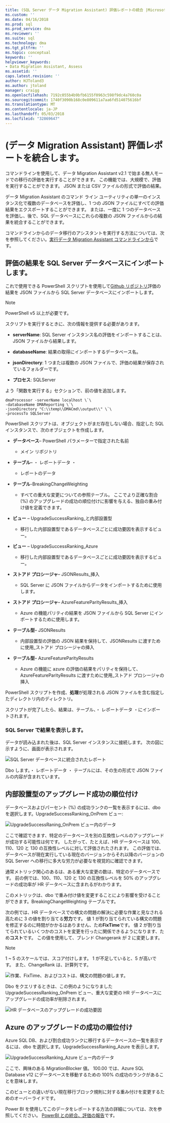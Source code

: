 ```yaml
---
title: (SQL Server データ Migration Assistant) 評価レポートの統合 |Microsoft ドキュメント
ms.custom: ''
ms.date: 04/16/2018
ms.prod: sql
ms.prod_service: dma
ms.reviewer: ''
ms.suite: sql
ms.technology: dma
ms.tgt_pltfrm: ''
ms.topic: conceptual
keywords: ''
helpviewer_keywords:
- Data Migration Assistant, Assess
ms.assetid: ''
caps.latest.revision: ''
author: HJToland3
ms.author: jtoland
manager: craigg
ms.openlocfilehash: 7192c055b4b9bfb6155f0963c598f9dc4a760c0a
ms.sourcegitcommit: 1740f3090b168c0e809611a7aa6fd514075616bf
ms.translationtype: MT
ms.contentlocale: ja-JP
ms.lasthandoff: 05/03/2018
ms.locfileid: "32869647"
---
```

# <a name="consolidate-assessment-reports-data-migration-assistant"></a>(データ Migration Assistant) 評価レポートを統合します。

コマンドラインを使用して、データ Migration Assistant v2.1 で始まる無人モードでの移行の評価を実行することができます。 この機能では、大規模で、評価を実行することができます。 JSON または CSV ファイルの形式で評価の結果。

データ Migration Assistant のコマンド ライン ユーティリティの単一のインスタンス化で複数のデータベースを評価し、1 つの JSON ファイルにすべての評価結果をエクスポートすることができます。 または、一度に 1 つのデータベースを評価し、後で、SQL データベースにこれらの複数の JSON ファイルからの結果を統合することができます。

コマンドラインからのデータ移行のアシスタントを実行する方法については、次を参照してください。[実行データ Migration Assistant コマンドラインから](../dma/dma-commandline.md)です。 


## <a name="import-assessment-results-into-a-sql-server-database"></a>評価の結果を SQL Server データベースにインポートします。

これで使用できる PowerShell スクリプトを使用して[Github リポジトリ](https://github.com/Microsoft/sql-server-samples/tree/master/samples/features/data-migration-assistant)評価の結果を JSON ファイルから SQL Server データベースにインポートします。

> [!NOTE]
> PowerShell v5 以上が必要です。

スクリプトを実行するときに、次の情報を提供する必要があります。 

- **serverName**: SQL Server インスタンス名の評価をインポートすることは、JSON ファイルから結果します。

- **databaseName**: 結果の取得にインポートするデータベース名。

- **jsonDirectory**: 1 つまたは複数の JSON ファイルで、評価の結果が保存されているフォルダーです。

- **プロセス**: SQLServer

よう「関数を実行する」セクションで、前の値を追加します。

```
dmaProcessor -serverName localhost \`\
-databaseName DMAReporting \`\
-jsonDirectory "C:\\temp\\DMACmd\\output\\" \`\
-processTo SQLServer
```

PowerShell スクリプトは、オブジェクトがまだ存在しない場合、指定した SQL インスタンスで、次のオブジェクトを作成します。

- **データベース**– PowerShell パラメーターで指定された名前

  - メイン リポジトリ

- **テーブル**– ・ レポートデータ ・

  - レポートのデータ

- **テーブル**-BreakingChangeWeighting

  - すべての重大な変更についての参照テーブル。 ここでより正確な割合 (%) のアップグレードの成功の順位付けに影響を与える、独自の重み付け値を定義できます。

- **ビュー** – UpgradeSuccessRanking\_と内部設置型

  - 移行した内部設置型であるデータベースごとに成功要因を表示するビュー。

- **ビュー** – UpgradeSuccessRanking\_Azure

  - 移行した内部設置型であるデータベースごとに成功要因を表示するビュー。

- **ストアド プロシージャ**– JSONResults\_挿入

  - SQL Server に JSON ファイルからデータをインポートするために使用します。

- **ストアド プロシージャ**– AzureFeatureParityResults\_挿入

  - Azure の機能パリティの結果を JSON ファイルから SQL Server にインポートするために使用します。

- **テーブル型**– JSONResults

  - 内部設置型の評価の JSON 結果を保持して、JSONResults に渡すために使用\_ストアド プロシージャの挿入

- **テーブル型**– AzureFeatureParityResults

  - Azure の機能に azure の評価の結果をパリティを保持して、AzureFeatureParityResults に渡すために使用\_ストアド プロシージャの挿入

PowerShell スクリプトを作成、**処理**が処理される JSON ファイルを含む指定したディレクトリ内のディレクトリ。

スクリプトが完了したら、結果は、テーブル、・ レポートデータ ・にインポートされます。

### <a name="viewing-the-results-in-sql-server"></a>SQL Server で結果を表示します。

データが読み込まれた後は、SQL Server インスタンスに接続します。 次の図に示すように、画面が表示されます。

![SQL Server データベースに統合されたレポート](../dma/media/DMAReportingDatabase.png)

Dbo します。・ レポートデータ ・ テーブルには、その生の形式で JSON ファイルの内容が含まれています。

## <a name="on-premises-upgrade-success-ranking"></a>内部設置型のアップグレード成功の順位付け

データベースおよびパーセント (%) の成功ランクの一覧を表示するには、dbo を選択します。UpgradeSuccessRanking_OnPrem ビュー:

![UpgradeSuccessRaning_OnPrem ビュー内のデータ](../dma/media/UpgradeSuccessRankingView.png)

ここで確認できます、特定のデータベースを別の互換性レベルのアップグレードが成功する可能性は何です。 したがって、たとえば、HR データベースは 100、110、120 と 130 の互換性レベルに対して評価されたされます。 この評価では、データベースが現在実行している現在のバージョンからそれ以降のバージョンの SQL Server への移行に多大な労力が必要なを視覚的に確認できます。

通常メトリック関心のあるは、ある重大な変更の数は、特定のデータベースです。 前の例では、100、110、120 と 130 の互換性レベルを 50% のアップグレードの成功率が HR データベースに含まれるがわかります。

このメトリックは、dbo で重み付け値を変更することにより影響を受けることができます。BreakingChangeWeighting テーブルです。

次の例では、HR データベースでの構文の問題の解決に必要な作業と見なされる高ために 3 の値を割り当てる**労力**です。 値 1 が割り当てられている構文の問題を修正するのに時間がかかるはありません、ため**FixTime**です。 値 2 が割り当てられているいくつかのコストを変更を行ったに関係できるようになります、ため**コスト**です。 この値を使用して、ブレンド Changerank が 2 に変更します。

> [!NOTE]
> 1 ~ 5 のスケールでは、スコア付けします。  1 が不足していると、5 が高いです。 また、ChangeRank は、計算列です。

![作業、FixTime、およびコストは、構文の問題の値します。](../dma/media/SyntaxIssueEffort.png)

Dbo をクエリするときは、この例のようになりましたUpgradeSuccessRanking_OnPrem ビュー、重大な変更の HR データベースにアップグレードの成功率が削除されます。

![HR データベースのアップグレードの成功要因](../dma/media/UpgradeSuccessFactor_HR.png)

## <a name="azure-upgrade-success-ranking"></a>Azure のアップグレードの成功の順位付け

Azure SQL DB、および割合成功ランクに移行するデータベースの一覧を表示するには、dbo を選択します。UpgradeSuccessRanking_Azure を表示します。

![UpgradeSuccessRanking_Azure ビュー内のデータ](../dma/media/UpgradeSuccessRankingView_Azure.png)

ここで、興味のある MigrationBlocker 値。 100.00 では、Azure SQL Database v12 にデータベースを移動するための 100% の成功のランクがあることを意味します。

このビューとの違いがない現在移行ブロック規則に対する重み付けを変更するためのオーバーライドです。

Power BI を使用してこのデータをレポートする方法の詳細については、次を参照してください。 [PowerBI との統合、評価の報告](../dma/dma-powerbiassesreport.md)です。
